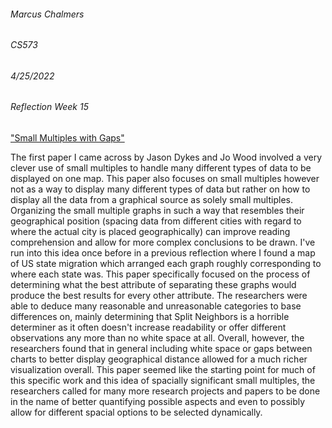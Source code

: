 ###### Marcus Chalmers 
###### CS573
###### 4/25/2022
###### Reflection Week 15

["Small Multiples with Gaps"](https://ieeexplore.ieee.org/document/7536128)

The first paper I came across by Jason Dykes and Jo Wood involved a very clever use of small multiples to handle many different
types of data to be displayed on one map. This paper also focuses on small multiples however not as a way to display many different
types of data but rather on how to display all the data from a graphical source as solely small multiples. Organizing the small 
multiple graphs in such a way that resembles their geographical position (spacing data from different cities with regard to where
the actual city is placed geographically) can improve reading comprehension and allow for more complex conclusions to be drawn. 
I've run into this idea once before in a previous reflection where I found a map of US state migration which arranged each graph
roughly corresponding to where each state was. This paper specifically focused on the process of determining what the best
attribute of separating these graphs would produce the best results for every other attribute. The researchers were able to deduce
many reasonable and unreasonable categories to base differences on, mainly determining that Split Neighbors is a horrible determiner 
as it often doesn't increase readability or offer different observations any more than no white space at all. Overall, however, the
researchers found that in general including white space or gaps between charts to better display geographical distance allowed
for a much richer visualization overall. This paper seemed like the starting point for much of this specific work and 
this idea of spacially significant small multiples, the researchers called for many more research projects and papers to be 
done in the name of better quantifying possible aspects and even to possibly allow for different spacial options to be selected 
dynamically. 
